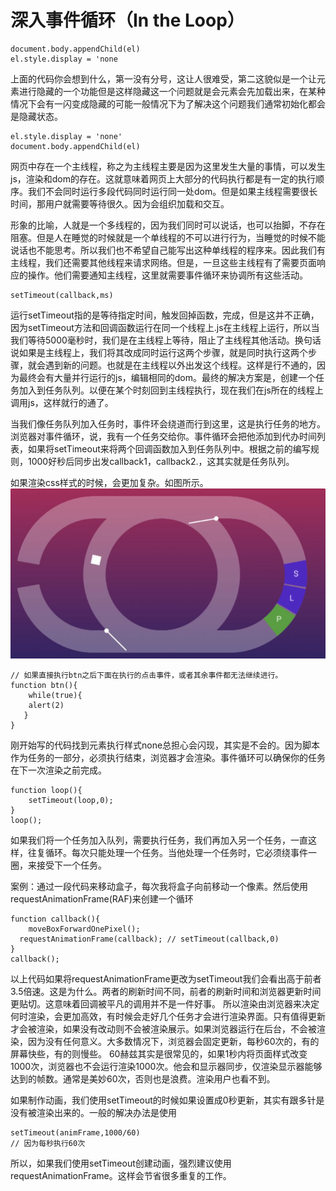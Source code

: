 # 深入事件循环（In the Loop）
```
document.body.appendChild(el)
el.style.display = 'none
```
上面的代码你会想到什么，第一没有分号，这让人很难受，第二这貌似是一个让元素进行隐藏的一个功能但是这样隐藏这一个问题就是会元素会先加载出来，在某种情况下会有一闪变成隐藏的可能一般情况下为了解决这个问题我们通常初始化都会是隐藏状态。

```
el.style.display = 'none'
document.body.appendChild(el)
```
网页中存在一个主线程，称之为主线程主要是因为这里发生大量的事情，可以发生js，渲染和dom的存在。这就意味着网页上大部分的代码执行都是有一定的执行顺序。我们不会同时运行多段代码同时运行同一处dom。但是如果主线程需要很长时间，那用户就需要等待很久。因为会组织加载和交互。

形象的比喻，人就是一个多线程的，因为我们同时可以说话，也可以抬脚，不存在阻塞。但是人在睡觉的时候就是一个单线程的不可以进行行为，当睡觉的时候不能说话也不能思考。所以我们也不希望自己能写出这种单线程的程序来。因此我们有主线程，我们还需要其他线程来请求网络。但是，一旦这些主线程有了需要页面响应的操作。他们需要通知主线程，这里就需要事件循环来协调所有这些活动。

```
setTimeout(callback,ms)
```
运行setTimeout指的是等待指定时间，触发回掉函数，完成，但是这并不正确，因为setTimeout方法和回调函数运行在同一个线程上.js在主线程上运行，所以当我们等待5000毫秒时，我们是在主线程上等待，阻止了主线程其他活动。换句话说如果是主线程上，我们将其改成同时运行这两个步骤，就是同时执行这两个步骤，就会遇到新的问题。也就是在主线程以外出发这个线程。这样是行不通的，因为最终会有大量并行运行的js，编辑相同的dom。最终的解决方案是，创建一个任务加入到任务队列。以便在某个时刻回到主线程执行，现在我们在js所在的线程上调用js，这样就行的通了。


当我们像任务队列加入任务时，事件环会绕道而行到这里，这是执行任务的地方。浏览器对事件循环，说，我有一个任务交给你。事件循环会把他添加到代办时间列表，如果将setTimeout来将两个回调函数加入到任务队列中。根据之前的编写规则，1000好秒后同步出发callback1，callback2.，这其实就是任务队列。

如果渲染css样式的时候，会更加复杂。如图所示。
![](./asstes/4.png)
```
// 如果直接执行btn之后下面在执行的点击事件，或者其余事件都无法继续进行。
function btn(){
	while(true){
  	alert(2)
   }
}
```
刚开始写的代码找到元素执行样式none总担心会闪现，其实是不会的。因为脚本作为任务的一部分，必须执行结束，浏览器才会渲染。事件循环可以确保你的任务在下一次渲染之前完成。
```
function loop(){
	setTimeout(loop,0);
}
loop();
```
如果我们将一个任务加入队列，需要执行任务，我们再加入另一个任务，一直这样，往复循环。每次只能处理一个任务。当他处理一个任务时，它必须绕事件一圈，来接受下一个任务。

案例：通过一段代码来移动盒子，每次我将盒子向前移动一个像素。然后使用requestAnimationFrame(RAF)来创建一个循环
```
function callback(){
	moveBoxForwardOnePixel();
  requestAnimationFrame(callback); // setTimeout(callback,0)
}
callback();
```
以上代码如果将requestAnimationFrame更改为setTimeout我们会看出高于前者3.5倍速。这是为什么。两者的刷新时间不同，前者的刷新时间和浏览器更新时间更贴切。这意味着回调被平凡的调用并不是一件好事。
所以渲染由浏览器来决定何时渲染，会更加高效，有时候会走好几个任务才会进行渲染界面。只有值得更新才会被渲染，如果没有改动则不会被渲染展示。如果浏览器运行在后台，不会被渲染，因为没有任何意义。大多数情况下，浏览器会固定更新，每秒60次的，有的屏幕快些，有的则慢些。
60赫兹其实是很常见的，如果1秒内将页面样式改变1000次，浏览器也不会运行渲染1000次。他会和显示器同步，仅渲染显示器能够达到的帧数。通常是美妙60次，否则也是浪费。渲染用户也看不到。

如果制作动画，我们使用setTimeout的时候如果设置成0秒更新，其实有跟多针是没有被渲染出来的。一般的解决办法是使用
```
setTimeout(animFrame,1000/60)
// 因为每秒执行60次
```
所以，如果我们使用setTimeout创建动画，强烈建议使用requestAnimationFrame。这样会节省很多重复的工作。